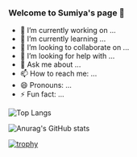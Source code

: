 ### Welcome to Sumiya's page 👋

- 🔭 I’m currently working on ...
- 🌱 I’m currently learning ...
- 👯 I’m looking to collaborate on ...
- 🤔 I’m looking for help with ...
- 💬 Ask me about ...
- 📫 How to reach me: ...
- 😄 Pronouns: ...
- ⚡ Fun fact: ...

![Top Langs](https://github-readme-stats.vercel.app/api/top-langs/?username=Sumisumisumith)

![Anurag's GitHub stats](https://github-readme-stats.vercel.app/api?username=Sumisumisumith)

[![trophy](https://github-profile-trophy.vercel.app/?username=Sumisumisumith)](https://github.com/ryo-ma/github-profile-trophy)
